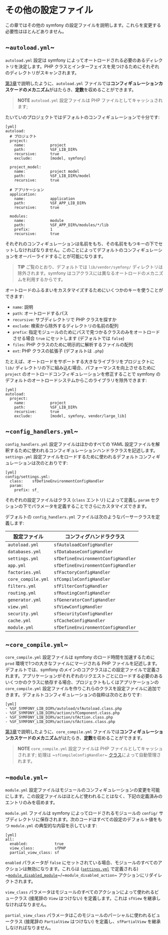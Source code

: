 その他の設定ファイル
======================

この章ではその他の symfony の設定ファイルを説明します。これらを変更する必要性はほとんどありません。

~`autoload.yml`~
----------------

`autoload.yml` 設定は symfony によってオートロードされる必要のあるディレクトリを決定します。PHP クラスとインターフェイスを見つけるためにそれぞれのディレクトリがスキャンされます。

[第3章](#chapter_03)で説明したように、`autoload.yml` ファイルでは**コンフィギュレーションカスケードのメカニズム**がはたらき、**定数**を収めることができます。

>**NOTE**
>`autoload.yml` 設定ファイルは PHP ファイルとしてキャッシュされます; 

たいていのプロジェクトではデフォルトのコンフィギュレーションで十分です:

    [yml]
    autoload:
      # プロジェクト
      project:
        name:           project
        path:           %SF_LIB_DIR%
        recursive:      true
        exclude:        [model, symfony]

      project_model:
        name:           project model
        path:           %SF_LIB_DIR%/model
        recursive:      true

      # アプリケーション
      application:
        name:           application
        path:           %SF_APP_LIB_DIR%
        recursive:      true

      modules:
        name:           module
        path:           %SF_APP_DIR%/modules/*/lib
        prefix:         1
        recursive:      true

それぞれのコンフィギュレーションは名前をもち、その名前をもつキーの下でセットしなければなりません。このことによってデフォルトのコンフィギュレーションをオーバーライドすることが可能になります。

>**TIP**
>ご覧のとおり、デフォルトでは `lib/vendor/symfony/` ディレクトリは除外されます。symfony はコアクラスには異なるオートロードのメカニズムを利用するからです。

オートロードのふるまいをカスタマイズするためにいくつかのキーを使うことができます:

 * `name`: 説明
 * `path`: オートロードするパス
 * `recursive`: サブディレクトリで PHP クラスを探すか
 * `exclude`: 検索から除外するディレクトリの名前の配列
 * `prefix`: 指定モジュールのためにパスで見つかるクラスのみをオートロードさせる場合 `true` にセットします (デフォルトでは `false`)
 * `files`: PHP クラスのために明示的に解析するファイルの配列
 * `ext`: PHP クラスの拡張子 (デフォルトは `.php`)

たとえば、オートロードをサポートする大きなライブラリをプロジェクトに `lib/` ディレクトリの下に組み込む場合、パフォーマンスを向上させるために `project` のオートロードコンフィギュレーションを修正することで symfony のデフォルトのオートロードシステムからこのライブラリを除外できます:

    [yml]
    autoload:
      project:
        name:           project
        path:           %SF_LIB_DIR%
        recursive:      true
        exclude:        [model, symfony, vendor/large_lib]

~`config_handlers.yml`~
-----------------------

`config_handlers.yml` 設定ファイルはほかのすべての YAML 設定ファイルを解釈するために使われるコンフィギュレーションハンドラクラスを記述します。`settings.yml` 設定ファイルをロードするために使われるデフォルトコンフィギュレーションは次のとおりです:

    [yml]
    config/settings.yml:
      class:    sfDefineEnvironmentConfigHandler
      param:
        prefix: sf_

それぞれの設定ファイルはクラス (`class` エントリ) によって定義し `param` セクションの下でパラメータを定義することでさらにカスタマイズできます。

デフォルトの `config_handlers.yml` ファイルは次のようなパーサークラスを定義します:

 | 設定ファイル       | コンフィグハンドラクラス |
 | ------------------ | ------------------------------------ |
 | `autoload.yml`     | `sfAutoloadConfigHandler`          |
 | `databases.yml`    | `sfDatabaseConfigHandler`          |
 | `settings.yml`     | `sfDefineEnvironmentConfigHandler` |
 | `app.yml`          | `sfDefineEnvironmentConfigHandler` |
 | `factories.yml`    | `sfFactoryConfigHandler`           |
 | `core_compile.yml` | `sfCompileConfigHandler`           |
 | `filters.yml`      | `sfFilterConfigHandler`            |
 | `routing.yml`      | `sfRoutingConfigHandler`           |
 | `generator.yml`    | `sfGeneratorConfigHandler`         |
 | `view.yml`         | `sfViewConfigHandler`              |
 | `security.yml`     | `sfSecurityConfigHandler`          |
 | `cache.yml`        | `sfCacheConfigHandler`             |
 | `module.yml`       | `sfDefineEnvironmentConfigHandler` |

~`core_compile.yml`~
--------------------

`core_compile.yml` 設定ファイルは symfony のロード時間を加速するために `prod` 環境で1つの大きなファイルにマージされる PHP ファイルを記述します。デフォルトでは、symfony のメインのコアクラスはこの設定ファイルで定義されます。アプリケーションがそれぞれのリクエストごとにロードする必要のあるいくつかのクラスに依存する場合、プロジェクトもしくはアプリケーションの `core_compile.yml` 設定ファイルを作りこれらのクラスを設定ファイルに追加できます。デフォルトコンフィギュレーションの抜粋は次のとおりです:

    [yml]
    - %SF_SYMFONY_LIB_DIR%/autoload/sfAutoload.class.php
    - %SF_SYMFONY_LIB_DIR%/action/sfComponent.class.php
    - %SF_SYMFONY_LIB_DIR%/action/sfAction.class.php
    - %SF_SYMFONY_LIB_DIR%/action/sfActions.class.php

[第3章](#chapter_03)で説明したように、`core_compile.yml` ファイルでは**コンフィギュレーションカスケードのメカニズム**がはたらき、**定数**を収めることができます。

>**NOTE**
>`core_compile.yml` 設定ファイルは PHP ファイルとしてキャッシュされます; 処理は ~`sfCompileConfigHandler`~ [クラス](#chapter_14_config_handlers_yml)によって自動管理されます。

~`module.yml`~
--------------

`module.yml` 設定ファイルはモジュールのコンフィギュレーションの変更を可能にします。この設定ファイルはほとんど使われることはなく、下記の定義済みのエントリのみを収めます。

`module.yml` ファイルは symfony によってロードされるモジュールの `config/` サブディレクトリに保存されます。次のコードはすべての設定のデフォルト値をもつ `module.yml` の典型的な内容を示しています:

    [yml]
    all:
      enabled:            true
      view_class:         sfPHP
      partial_view_class: sf

`enabled` パラメータが `false` にセットされている場合、モジュールのすべてのアクションは無効になります。これらは ([`settings.yml`](#chapter_04) で定義される) ~[`module_disabled_module`](#chapter_04_the_actions_sub_section)~/~`module_disabled_action`~ アクションにリダイレクトされます。

`view_class` パラメータはモジュールのすべてのアクションによって使われるビュークラス (接尾辞の `View` はつけない) を定義します。これは `sfView` を継承しなければなりません。

`partial_view_class` パラメータはこのモジュールのパーシャルに使われるビュークラス (接尾辞の `PartialView` はつけない) を定義し、`sfPartialView` を継承しなければなりません。
